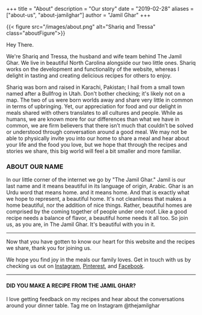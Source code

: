 +++
title = "About"
description = "Our story"
date = "2019-02-28"
aliases = ["about-us", "about-jamilghar"]
author = "Jamil Ghar"
+++

{{< figure src="/images/about.png" alt="Shariq and Tressa" class="aboutFigure">}}

Hey There. 

We're Shariq and Tressa, the husband and wife team behind The Jamil Ghar. We live in beautiful North Carolina alongside our two little ones. Shariq works on the development and functionality of the website, whereas I delight in tasting and creating delicious recipes for others to enjoy.  

Shariq was born and raised in Karachi, Pakistan; I hail from a small town named after a Bullfrog in Utah. Don't bother checking; it's likely not on a map. The two of us were born worlds away and share very little in common in terms of upbringing. Yet, our appreciation for food and our delight in meals shared with others translates to all cultures and people. While as humans, we are known more for our differences than what we have in common, we are firm believers that there isn’t much that couldn’t be solved or understood through conversation around a good meal. We may not be able to physically invite you into our home to share a meal and hear about your life and the food you love, but we hope that through the recipes and stories we share, this big world will feel a bit smaller and more familiar.  

### ABOUT OUR NAME 

In our little corner of the internet we go by "The Jamil Ghar." Jamil is our last name and it means beautiful in its language of origin, Arabic. Ghar is an Urdu word that means home. and it means home. And that is exactly what we hope to represent, a beautiful home. It's not cleanliness that makes a home beautiful, nor the addition of nice things. Rather, beautiful homes are comprised by the coming together of people under one roof. Like a good recipe needs a balance of flavor, a beautiful home needs it all too. So join us, as you are, in The Jamil Ghar. It's beautiful with you in it. 

----

Now that you have gotten to know our heart for this website and the recipes we share, thank you for joining us. 

We hope you find joy in the meals our family loves. Get in touch with us by checking us out on [Instagram](https://www.instagram.com/thejamilghar/), [Pinterest](https://www.pinterest.com/thejamilghar/_created/), and [Facebook](https://www.facebook.com/search/top?q=the%20jamil%20ghar). 

---- 

#### DID YOU MAKE A RECIPE FROM THE JAMIL GHAR? 
I love getting feedback on my recipes and hear about the conversations around your dinner table. 
Tag me on Instagram @thejamilghar
